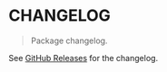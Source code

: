 # CHANGELOG

> Package changelog.

See [GitHub Releases](https://github.com/stdlib-js/stats-base-dists-logistic-logcdf/releases) for the changelog.